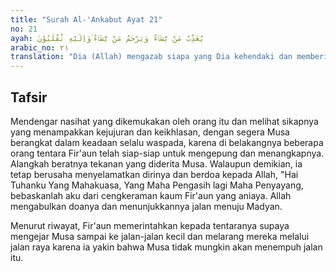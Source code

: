 ```yaml
---
title: "Surah Al-'Ankabut Ayat 21"
no: 21
ayah: يُعَذِّبُ مَنْ يَّشَاۤءُ وَيَرْحَمُ مَنْ يَّشَاۤءُ ۚوَاِلَيْهِ تُقْلَبُوْنَ 
arabic_no: ٢١
translation: "Dia (Allah) mengazab siapa yang Dia kehendaki dan memberi rahmat kepada siapa yang Dia kehendaki, dan hanya kepada-Nya kamu akan dikembalikan."
---
```


## Tafsir

Mendengar nasihat yang dikemukakan oleh orang itu dan melihat sikapnya yang menampakkan kejujuran dan keikhlasan, dengan segera Musa berangkat dalam keadaan selalu waspada, karena di belakangnya beberapa orang tentara Fir'aun telah siap-siap untuk mengepung dan menangkapnya. Alangkah beratnya tekanan yang diderita Musa. Walaupun demikian, ia tetap berusaha menyelamatkan dirinya dan berdoa kepada Allah, "Hai Tuhanku Yang Mahakuasa, Yang Maha Pengasih lagi Maha Penyayang, bebaskanlah aku dari cengkeraman kaum Fir'aun yang aniaya. Allah mengabulkan doanya dan menunjukkannya jalan menuju Madyan.

Menurut riwayat, Fir'aun memerintahkan kepada tentaranya supaya mengejar Musa sampai ke jalan-jalan kecil dan melarang mereka melalui jalan raya karena ia yakin bahwa Musa tidak mungkin akan menempuh jalan itu.